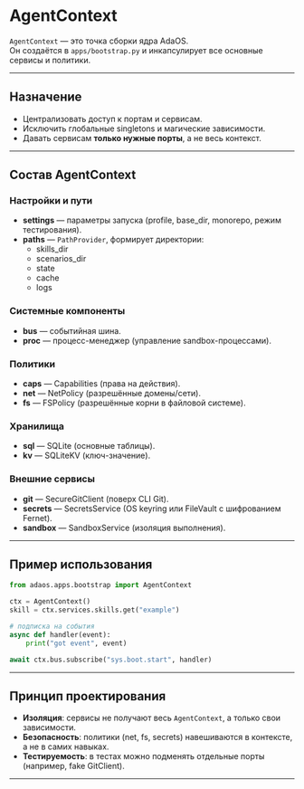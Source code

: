# AgentContext

`AgentContext` — это точка сборки ядра AdaOS.  
Он создаётся в `apps/bootstrap.py` и инкапсулирует все основные сервисы и политики.

---

## Назначение

- Централизовать доступ к портам и сервисам.  
- Исключить глобальные singletons и магические зависимости.  
- Давать сервисам **только нужные порты**, а не весь контекст.  

---

## Состав AgentContext

### Настройки и пути

- **settings** — параметры запуска (profile, base_dir, monorepo, режим тестирования).  
- **paths** — `PathProvider`, формирует директории:  
  - skills_dir  
  - scenarios_dir  
  - state  
  - cache  
  - logs  

### Системные компоненты

- **bus** — событийная шина.  
- **proc** — процесс-менеджер (управление sandbox-процессами).  

### Политики

- **caps** — Capabilities (права на действия).  
- **net** — NetPolicy (разрешённые домены/сети).  
- **fs** — FSPolicy (разрешённые корни в файловой системе).  

### Хранилища

- **sql** — SQLite (основные таблицы).  
- **kv** — SQLiteKV (ключ-значение).  

### Внешние сервисы

- **git** — SecureGitClient (поверх CLI Git).  
- **secrets** — SecretsService (OS keyring или FileVault с шифрованием Fernet).  
- **sandbox** — SandboxService (изоляция выполнения).  

---

## Пример использования

```python
from adaos.apps.bootstrap import AgentContext

ctx = AgentContext()
skill = ctx.services.skills.get("example")

# подписка на события
async def handler(event):
    print("got event", event)

await ctx.bus.subscribe("sys.boot.start", handler)
````

---

## Принцип проектирования

- **Изоляция**: сервисы не получают весь `AgentContext`, а только свои зависимости.
- **Безопасность**: политики (net, fs, secrets) навешиваются в контексте, а не в самих навыках.
- **Тестируемость**: в тестах можно подменять отдельные порты (например, fake GitClient).

---
